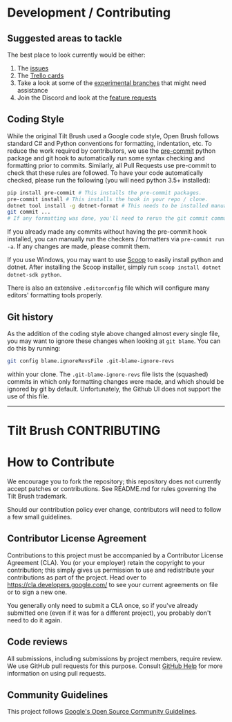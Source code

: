 # Development / Contributing

## Suggested areas to tackle

The best place to look currently would be either:

1. The [issues](https://github.com/icosa-gallery/open-brush/issues)
2. The [Trello cards](https://trello.com/b/jItetqYe/open-brush)
3. Take a look at some of the [experimental branches](https://icosa.gitbook.io/open-brush/alternate-and-experimental-builds) that might need assistance
4. Join the Discord and look at the [feature requests](https://discord.gg/BXYUKzhS)

## Coding Style
While the original Tilt Brush used a Google code style, Open Brush follows standard C# and Python conventions for formatting, indentation, etc. To reduce the work required by contributors, we use the [pre-commit](https://pre-commit.com) python package and git hook to automatically run some syntax checking and formatting prior to commits. Similarly, all Pull Requests use pre-commit to check that these rules are followed. To have your code automatically checked, please run the following (you will need python 3.5+ installed):
```bash
pip install pre-commit # This installs the pre-commit packages.
pre-commit install # This installs the hook in your repo / clone.
dotnet tool install -g dotnet-format # This needs to be installed manually; all other checks will be downloaded automatically.
git commit ...
# If any formatting was done, you'll need to rerun the git commit command with the newly-modified file
```
If you already made any commits without having the pre-commit hook installed, you can manually run the checkers / formatters via `pre-commit run -a`. If any changes are made, please commit them.

If you use Windows, you may want to use [Scoop](https://scoop.sh) to easily install python and dotnet. After installing the Scoop installer, simply run `scoop install dotnet dotnet-sdk python`.

There is also an extensive `.editorconfig` file which will configure many editors' formatting tools properly.

## Git history
As the addition of the coding style above changed almost every single file, you may want to ignore these changes when looking at `git blame`. You can do this by running:
```bash
git config blame.ignoreRevsFile .git-blame-ignore-revs
```
within your clone. The `.git-blame-ignore-revs` file lists the (squashed) commits in which only formatting changes were made, and which should be ignored by git by default. Unfortunately, the Github UI does not support the use of this file.

---

# Tilt Brush CONTRIBUTING

# How to Contribute

We encourage you to fork the repository; this repository does not currently
accept patches or contributions. See README.md for rules governing
the Tilt Brush trademark.

Should our contribution policy ever change, contributors will need to
follow a few small guidelines.

## Contributor License Agreement

Contributions to this project must be accompanied by a Contributor License
Agreement (CLA). You (or your employer) retain the copyright to your
contribution; this simply gives us permission to use and redistribute your
contributions as part of the project. Head over to
<https://cla.developers.google.com/> to see your current agreements on file or
to sign a new one.

You generally only need to submit a CLA once, so if you've already submitted one
(even if it was for a different project), you probably don't need to do it
again.

## Code reviews

All submissions, including submissions by project members, require review. We
use GitHub pull requests for this purpose. Consult
[GitHub Help](https://help.github.com/articles/about-pull-requests/) for more
information on using pull requests.

## Community Guidelines

This project follows
[Google's Open Source Community Guidelines](https://opensource.google/conduct/).
